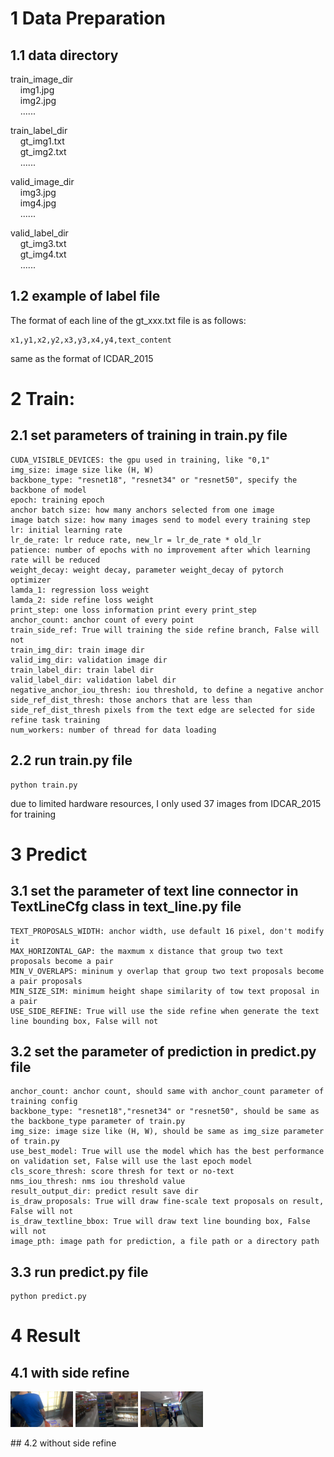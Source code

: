 # 1 Data Preparation  
## 1.1 data directory  
train_image_dir  
&nbsp;&nbsp;&nbsp;&nbsp;img1.jpg  
&nbsp;&nbsp;&nbsp;&nbsp;img2.jpg  
&nbsp;&nbsp;&nbsp;&nbsp;......  

train_label_dir  
&nbsp;&nbsp;&nbsp;&nbsp;gt_img1.txt  
&nbsp;&nbsp;&nbsp;&nbsp;gt_img2.txt  
&nbsp;&nbsp;&nbsp;&nbsp;......  

valid_image_dir  
&nbsp;&nbsp;&nbsp;&nbsp;img3.jpg  
&nbsp;&nbsp;&nbsp;&nbsp;img4.jpg  
&nbsp;&nbsp;&nbsp;&nbsp;......  

valid_label_dir  
&nbsp;&nbsp;&nbsp;&nbsp;gt_img3.txt  
&nbsp;&nbsp;&nbsp;&nbsp;gt_img4.txt  
&nbsp;&nbsp;&nbsp;&nbsp;...... 

## 1.2 example of label file  
The format of each line of the gt_xxx.txt file is as follows:  
```
x1,y1,x2,y2,x3,y3,x4,y4,text_content
```
same as the format of ICDAR_2015  
# 2 Train:
## 2.1 set parameters of training in train.py file  
    CUDA_VISIBLE_DEVICES: the gpu used in training, like "0,1"  
    img_size: image size like (H, W)  
    backbone_type: "resnet18", "resnet34" or "resnet50", specify the backbone of model  
    epoch: training epoch  
    anchor batch size: how many anchors selected from one image  
    image batch size: how many images send to model every training step  
    lr: initial learning rate  
    lr_de_rate: lr reduce rate, new_lr = lr_de_rate * old_lr  
    patience: number of epochs with no improvement after which learning rate will be reduced  
    weight_decay: weight decay, parameter weight_decay of pytorch optimizer  
    lamda_1: regression loss weight  
    lamda_2: side refine loss weight  
    print_step: one loss information print every print_step  
    anchor_count: anchor count of every point  
    train_side_ref: True will training the side refine branch, False will not  
    train_img_dir: train image dir  
    valid_img_dir: validation image dir  
    train_label_dir: train label dir  
    valid_label_dir: validation label dir  
    negative_anchor_iou_thresh: iou threshold, to define a negative anchor  
    side_ref_dist_thresh: those anchors that are less than side_ref_dist_thresh pixels from the text edge are selected for side refine task training  
    num_workers: number of thread for data loading  
    
## 2.2 run train.py file
```
python train.py
```
due to limited hardware resources, I only used 37 images from IDCAR_2015 for training

# 3 Predict  
## 3.1 set the parameter of text line connector in TextLineCfg class in text_line.py file  
    TEXT_PROPOSALS_WIDTH: anchor width, use default 16 pixel, don't modify it  
    MAX_HORIZONTAL_GAP: the maxmum x distance that group two text proposals become a pair  
    MIN_V_OVERLAPS: mininum y overlap that group two text proposals become a pair proposals  
    MIN_SIZE_SIM: minimum height shape similarity of tow text proposal in a pair  
    USE_SIDE_REFINE: True will use the side refine when generate the text line bounding box, False will not  
## 3.2 set the parameter of prediction in predict.py file  
    anchor_count: anchor count, should same with anchor_count parameter of training config  
    backbone_type: "resnet18","resnet34" or "resnet50", should be same as the backbone_type parameter of train.py  
    img_size: image size like (H, W), should be same as img_size parameter of train.py  
    use_best_model: True will use the model which has the best performance on validation set, False will use the last epoch model  
    cls_score_thresh: score thresh for text or no-text  
    nms_iou_thresh: nms iou threshold value  
    result_output_dir: predict result save dir  
    is_draw_proposals: True will draw fine-scale text proposals on result, False will not  
    is_draw_textline_bbox: True will draw text line bounding box, False will not  
    image_pth: image path for prediction, a file path or a directory path  
## 3.3 run predict.py file  
```
python predict.py
```
# 4 Result  
## 4.1 with side refine  
<p float="left">
  <img src="result_with_side_refine/0.png" width="100" />
  <img src="result_with_side_refine/1.png" width="100" /> 
  <img src="result_with_side_refine/2.png" width="100" />
</p>
## 4.2 without side refine  

